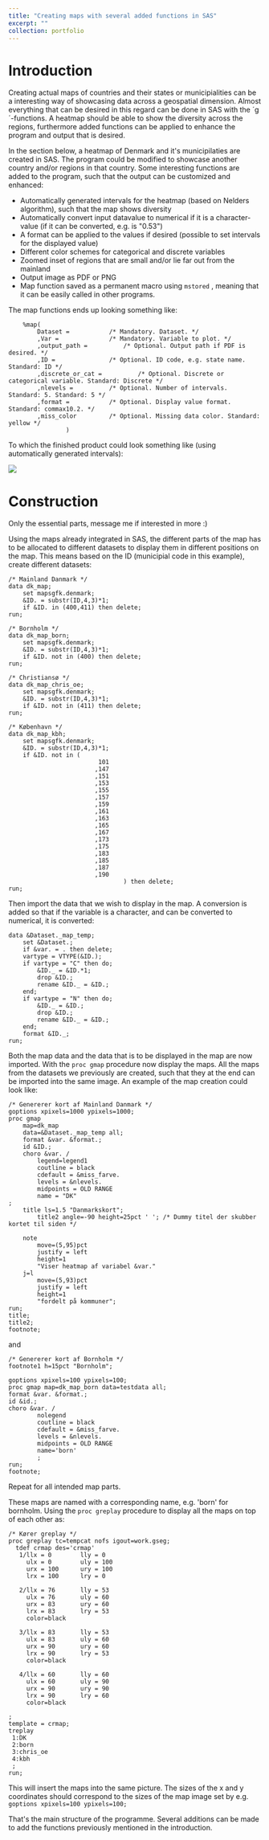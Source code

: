 ```yaml
---
title: "Creating maps with several added functions in SAS"
excerpt: ""
collection: portfolio
---
```

# Introduction

Creating actual maps of countries and their states or municipialities can be a interesting way of showcasing data across a geospatial dimension. Almost everything that can be desired in this regard can be done in SAS with the ´g´-functions. A heatmap should be able to show the diversity across the regions, furthermore added functions can be applied to enhance the program and output that is desired. 

In the section below, a heatmap of Denmark and it's municipilaties are created in SAS. The program could be modified to showcase another country and/or regions in that country. Some interesting functions are added to the program, such that the output can be customized and enhanced:
- Automatically generated intervals for the heatmap (based on Nelders algorithm), such that the map shows diversity
- Automatically convert input datavalue to numerical if it is a character-value (if it can be converted, e.g. is "0.53")
- A format can be applied to the values if desired (possible to set intervals for the displayed value)
- Different color schemes for categorical and discrete variables
- Zoomed inset of regions that are small and/or lie far out from the mainland
- Output image as PDF or PNG
- Map function saved as a permanent macro using `mstored` , meaning that it can be easily called in other programs. 

The map functions ends up looking something like:

```sas
	%map(
		Dataset = 			/* Mandatory. Dataset. */
		,Var =				/* Mandatory. Variable to plot. */
		,output_path = 			/* Optional. Output path if PDF is desired. */
		,ID =				/* Optional. ID code, e.g. state name. Standard: ID */ 
		,discrete_or_cat =      	/* Optional. Discrete or categorical variable. Standard: Discrete */
		,nlevels =			/* Optional. Number of intervals. Standard: 5. Standard: 5 */
		,format = 			/* Optional. Display value format. Standard: commax10.2. */
		,miss_color			/* Optional. Missing data color. Standard: yellow */
				)
```

To which the finished product could look something like (using automatically generated intervals):

![](/images/MapExample.png)

# Construction
Only the essential parts, message me if interested in more :) 

Using the maps already integrated in SAS, the different parts of the map has to be allocated to different datasets to display them in different positions on the map.
This means based on the ID (municipial code in this example), create different datasets:

```sas
/* Mainland Danmark */
data dk_map;
	set mapsgfk.denmark;
	&ID. = substr(ID,4,3)*1;
	if &ID. in (400,411) then delete;
run;

/* Bornholm */
data dk_map_born;
	set mapsgfk.denmark;
	&ID. = substr(ID,4,3)*1;
	if &ID. not in (400) then delete;
run;

/* Christiansø */
data dk_map_chris_oe;
	set mapsgfk.denmark;
	&ID. = substr(ID,4,3)*1;
	if &ID. not in (411) then delete;
run;

/* København */
data dk_map_kbh;
	set mapsgfk.denmark;
	&ID. = substr(ID,4,3)*1;
	if &ID. not in (
						 101
						,147
						,151
						,153
						,155
						,157
						,159
						,161
						,163
						,165
						,167
						,173
						,175
						,183
						,185
						,187
						,190
								) then delete;
run;
```

Then import the data that we wish to display in the map. A conversion is added so that if the variable is a character, and can be converted to numerical, it is converted:

```sas
data &Dataset._map_temp;
	set &Dataset.;
	if &var. = . then delete;
	vartype = VTYPE(&ID.);
	if vartype = "C" then do;
		&ID._ = &ID.*1;
		drop &ID.;
		rename &ID._ = &ID.;
	end;
	if vartype = "N" then do;
		&ID._ = &ID.;
		drop &ID.;
		rename &ID._ = &ID.;
	end;
	format &ID._;
run;
```

Both the map data and the data that is to be displayed in the map are now imported. With the `proc gmap` procedure now display the maps. All the maps from the datasets we previously are created, such that they at the end can be imported into the same image. An example of the map creation could look like:

```sas
/* Genererer kort af Mainland Danmark */
goptions xpixels=1000 ypixels=1000;
proc gmap
	map=dk_map
    data=&Dataset._map_temp all;
	format &var. &format.;
  	id &ID.;
   	choro &var. /
		legend=legend1
		coutline = black
		cdefault = &miss_farve.
		levels = &nlevels.
		midpoints = OLD RANGE
		name = "DK"
;
	title ls=1.5 "Danmarkskort";
		title2 angle=-90 height=25pct ' '; /* Dummy titel der skubber kortet til siden */

	note 
		move=(5,95)pct
		justify = left 
		height=1 
		"Viser heatmap af variabel &var."
	j=l
		move=(5,93)pct
		justify = left 
		height=1
		"fordelt på kommuner";
run;
title;
title2;
footnote;
```

and

```sas
/* Genererer kort af Bornholm */
footnote1 h=15pct "Bornholm";

goptions xpixels=100 ypixels=100;
proc gmap map=dk_map_born data=testdata all;
format &var. &format.;
id &id.; 
choro &var. / 
		nolegend
		coutline = black
		cdefault = &miss_farve.
		levels = &nlevels.
		midpoints = OLD RANGE
		name='born'
		;
run;
footnote;
```

Repeat for all intended map parts.

These maps are named with a corresponding name, e.g. 'born' for bornholm. Using the `proc greplay` procedure to display all the maps on top of each other as:

```sas
/* Kører greplay */
proc greplay tc=tempcat nofs igout=work.gseg;
  tdef crmap des='crmap'
   1/llx = 0   		lly = 0
     ulx = 0   		uly = 100
     urx = 100  	ury = 100
     lrx = 100  	lry = 0

   2/llx = 76  		lly = 53 
     ulx = 76	  	uly = 60
     urx = 83 	 	ury = 60
     lrx = 83	  	lry = 53
	 color=black

   3/llx = 83  		lly = 53
     ulx = 83	  	uly = 60
     urx = 90	  	ury = 60
     lrx = 90	  	lry = 53
	 color=black

   4/llx = 60  		lly = 60 
     ulx = 60	  	uly = 90
     urx = 90	  	ury = 90
     lrx = 90	  	lry = 60
	 color=black

;
template = crmap;
treplay
 1:DK
 2:born
 3:chris_oe
 4:kbh
 ;
run;
```

This will insert the maps into the same picture. The sizes of the x and y coordinates should correspond to the sizes of the map image set by e.g. `goptions xpixels=100 ypixels=100;`

That's the main structure of the programme. Several additions can be made to add the functions previously mentioned in the introduction. 








